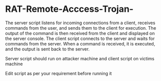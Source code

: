 # RAT-Remote-Acccess-Trojan-
The server script listens for incoming connections from a client, receives commands from the user, and sends them to the client for execution. The output of the command is then received from the client and displayed on the server console. 
The client script connects to the server and waits for commands from the server. When a command is received, it is executed, and the output is sent back to the server.

Server script should run on attacker machine and client script on victims machine

Edit script as per your requirement before running it
